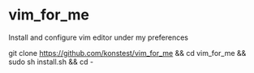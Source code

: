 # vim_for_me
Install and configure vim editor under my preferences

git clone https://github.com/konstest/vim_for_me && cd vim_for_me && sudo sh install.sh && cd -

